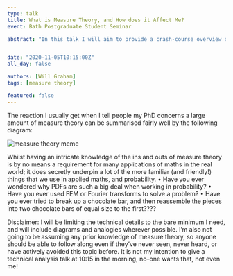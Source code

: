 ```yaml
---
type: talk
title: What is Measure Theory, and How does it Affect Me?
event: Bath Postgraduate Student Seminar

abstract: "In this talk I will aim to provide a crash-course overview of the key concepts behind measure theory, focusing on the construction of the Lebesgue measure. This measure is the one that we all use each day without knowing it - it tells us that the area of a circle is πr2, and justifies the existence of rulers. At the end of this talk everyone will (hopefully) leave with an understanding of how measure theory permeates into other areas of mathematics, and an introductory understanding to the theory as a whole."


date: "2020-11-05T10:15:00Z"
all_day: false

authors: [Will Graham]
tags: [measure theory]

featured: false
---
```


The reaction I usually get when I tell people my PhD concerns a large amount of measure theory can be summarised fairly well by the following diagram:

![measure theory meme](/media/willgraham.png)

Whilst having an intricate knowledge of the ins and outs of measure theory is by no means a requirement for many applications of maths in the real world; it does secretly underpin a lot of the more familiar (and friendly!) things that we use in applied maths, and probability.
• Have you ever wondered why PDFs are such a big deal when working in probability?
• Have you ever used FEM or Fourier transforms to solve a problem?
• Have you ever tried to break up a chocolate bar, and then reassemble the pieces into two chocolate bars of equal size to the first????

Disclaimer: I will be limiting the technical details to the bare minimum I need, and will include diagrams and analogies wherever possible. I’m also not going to be assuming any prior knowledge of measure theory, so anyone should be able to follow along even if they’ve never seen, never heard, or have actively avoided this topic before. It is not my intention to give a technical analysis talk at 10:15 in the morning, no-one wants that, not even me!

